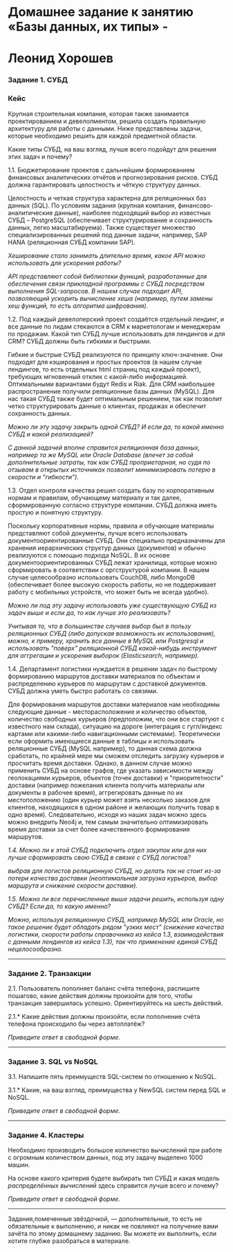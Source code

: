 # Домашнее задание к занятию «Базы данных, их типы» - 
# Леонид Хорошев


### Задание 1. СУБД

### Кейс
Крупная строительная компания, которая также занимается проектированием и девелопментом, решила создать 
правильную архитектуру для работы с данными. Ниже представлены задачи, которые необходимо решить для
каждой предметной области. 

Какие типы СУБД, на ваш взгляд, лучше всего подойдут для решения этих задач и почему? 
 
1.1. Бюджетирование проектов с дальнейшим формированием финансовых аналитических отчётов и прогнозирования рисков.
СУБД должна гарантировать целостность и чёткую структуру данных.

Целостность и четкая структура характерна для реляционных баз данных (SQL). По условиям задания (крупная компания, финансово-аналитические данные),
наиболее подходящий выбор из известных СУБД – PostgreSQL (обеспечивает структурирование и сохранность данных, легко масштабируема).
Также существует множество специализированных решений под данные задачи, например, SAP HANA (реляционная СУБД компании SAP).

*Хеширование стало занимать длительно время, какое API можно использовать для ускорения работы?*

*API представляют собой библиотеки функций, разработанные для обеспечения связи прикладной программы с СУБД посредством выполнения SQL-запросов.
В нашем случае подходит API, позволяющий ускорить вычисление хеша (например, путем замены хеш функций, то есть алгоритма шифрования).*


1.2. Под каждый девелоперский проект создаётся отдельный лендинг, и все данные по лидам стекаются в CRM к 
маркетологам и менеджерам по продажам. Какой тип СУБД лучше использовать для лендингов и для CRM? 
СУБД должны быть гибкими и быстрыми.

Гибкие и быстрые СУБД реализуются по принципу ключ-значение. Они подходят для кэширования и простых проектов
(в нашем случае лендингов, то есть отдельных html страниц под каждый проект), требующих мгновенный отклик с какой-либо информацией. Оптимальными вариантами будут Redis и Riak.
Для CRM наибольшее распространение получили реляционные базы данных (MySQL).
Для нас такая СУБД также будет оптимальным решением, так как позволит четко структурировать данные о клиентах, продажах и обеспечит сохранность данных. 

*Можно ли эту задачу закрыть одной СУБД? И если да, то какой именно СУБД и какой реализацией?*

*С данной задачей вполне справится реляционная база данных, например та же MySQL или Oracle Database (влечет за собой дополнительные затраты, так как СУБД проприетарная,
но судя по отзывам в открытых источниках позволит минимизировать потерю в скорости и "гибкости").*


1.3. Отдел контроля качества решил создать базу по корпоративным нормам и правилам, обучающему материалу 
и так далее, сформированную согласно структуре компании. СУБД должна иметь простую и понятную структуру.

Поскольку корпоративные нормы, правила и обучающие материалы представляют собой документы, лучше всего использовать документоориентированные СУБД. 
Они специально предназначены для хранения иерархических структур данных (документов) и обычно реализуются с помощью подхода NoSQL.
В их основе документоориентированных СУБД лежат хранилища, которые можно сформировать в соответствии с оргструктурой компании.
В нашем случае целесообразно использовать CouchDB, либо MongoDB (обеспечивает более высокую скорость работы, но не поддерживает работу с мобильных устройств, что может быть не всегда удобно).

*Можно ли под эту задачу использовать уже существующую СУБД из задач выше и если да, то как лучше это 
реализовать?*

*Учитывая то, что в большинстве случаев выбор был в пользу реляционных СУБД (либо допуская возможность их использования), можно, к примеру,
хранить все данные в MySQL или Postgresql и  использовать "поверх" реляционной СУБД какой-нибудь инструмент для аггрегации и ускорения выборок (Elasticsearch, например).*


1.4. Департамент логистики нуждается в решении задач по быстрому формированию маршрутов доставки материалов 
по объектам и распределению курьеров по маршрутам с доставкой документов. СУБД должна уметь быстро работать
со связями.

Для формирования маршрутов доставки материалов нам необходимы следующие данные - месторасположение и количество объектов, количество свободных курьеров (предположим, что они
все стартуют с известного нам склада), ситуацию на дороге (интеграция с гугл/яндекс картами или какими-либо навигационными системами). Теоретически если оформить имеющиеся данные 
в таблицы и использовать реляционные СУБД (MySQL например), то данная схема должна сработать, по крайней мере мы сможем отследить загрузку курьеров и просчитать время доставки.
Однако, в данном случае можно применить СУБД на основе графов, где указать зависимости между геолокациями курьеров, объектов (точек доставки) и "приоритетности" доставки
(например пожелания клиента получить материалы или документы в рабочее время), аггрегировать данные по их местоположению (один курьер может взять несколько заказов для клиентов,
находящихся в одном районе и желающих получить товар в одно время). Следовательно, исходя из наших задач можно здесь можно внедрить Neo4j и, тем самым значительно оптимизировать время доставки за счет более качественного формирования маршрутов.

*1.4. Можно ли к этой СУБД подключить отдел закупок или для них лучше сформировать свою СУБД в связке с СУБД 
логистов?*

*выбрав для логистов реляционную СУБД, но делать так не стоит из-за потери качества доставки (неоптимальная загрузка курьеров, выбор маршрута и снижение скорости доставки).*

*1.5. Можно ли все перечисленные выше задачи решить, используя одну СУБД? Если да, то какую именно?*

*Можно, используя реляционную СУБД, например MySQL или Oracle, но такое решение будет обладать рядом "узких мест" (снижение качества логистики, скорости работы справочника из кейса 1.3, взаимодействия с данными лендингов из кейса 1.3), так что применение единой СУБД нецелосообразно.*

---

### Задание 2. Транзакции

2.1. Пользователь пополняет баланс счёта телефона, распишите пошагово, какие действия должны произойти для того, чтобы 
транзакция завершилась успешно. Ориентируйтесь на шесть действий.

2.1.* Какие действия должны произойти, если пополнение счёта телефона происходило бы через автоплатёж?

*Приведите ответ в свободной форме.*

---

### Задание 3. SQL vs NoSQL

3.1. Напишите пять преимуществ SQL-систем по отношению к NoSQL. 

3.1.* Какие, на ваш взгляд, преимущества у NewSQL систем перед SQL и NoSQL.

*Приведите ответ в свободной форме.*

---

### Задание 4. Кластеры

Необходимо производить большое количество вычислений при работе с огромным количеством данных, под эту задачу 
выделено 1000 машин. 

На основе какого критерия будете выбирать тип СУБД и какая модель *распределённых вычислений* 
здесь справится лучше всего и почему?

*Приведите ответ в свободной форме.*

---

Задания,помеченные звёздочкой, — дополнительные, то есть не обязательные к выполнению, и никак не повлияют на получение вами зачёта по этому домашнему заданию. Вы можете их выполнить, если хотите глубже разобраться в материале.
